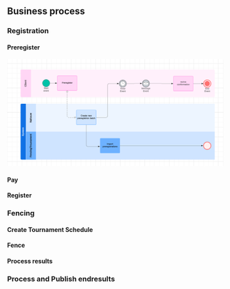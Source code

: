## Business process

### Registration

#### Preregister
![preregistration proces](./img/preregistration_bpm.png "preregistration proces")

#### Pay

#### Register

### Fencing

#### Create Tournament Schedule

#### Fence

#### Process results

### Process and Publish endresults